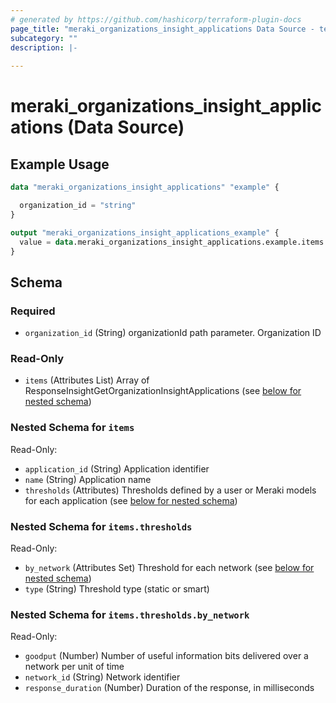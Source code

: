 ```yaml
---
# generated by https://github.com/hashicorp/terraform-plugin-docs
page_title: "meraki_organizations_insight_applications Data Source - terraform-provider-meraki"
subcategory: ""
description: |-
  
---
```


# meraki_organizations_insight_applications (Data Source)



## Example Usage

```terraform
data "meraki_organizations_insight_applications" "example" {

  organization_id = "string"
}

output "meraki_organizations_insight_applications_example" {
  value = data.meraki_organizations_insight_applications.example.items
}
```

<!-- schema generated by tfplugindocs -->
## Schema

### Required

- `organization_id` (String) organizationId path parameter. Organization ID

### Read-Only

- `items` (Attributes List) Array of ResponseInsightGetOrganizationInsightApplications (see [below for nested schema](#nestedatt--items))

<a id="nestedatt--items"></a>
### Nested Schema for `items`

Read-Only:

- `application_id` (String) Application identifier
- `name` (String) Application name
- `thresholds` (Attributes) Thresholds defined by a user or Meraki models for each application (see [below for nested schema](#nestedatt--items--thresholds))

<a id="nestedatt--items--thresholds"></a>
### Nested Schema for `items.thresholds`

Read-Only:

- `by_network` (Attributes Set) Threshold for each network (see [below for nested schema](#nestedatt--items--thresholds--by_network))
- `type` (String) Threshold type (static or smart)

<a id="nestedatt--items--thresholds--by_network"></a>
### Nested Schema for `items.thresholds.by_network`

Read-Only:

- `goodput` (Number) Number of useful information bits delivered over a network per unit of time
- `network_id` (String) Network identifier
- `response_duration` (Number) Duration of the response, in milliseconds
